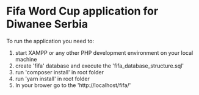 # Fifa Word Cup application for Diwanee Serbia

To run the application you need to:

1) start XAMPP or any other PHP development environment on your local machine
2) create 'fifa' database and execute the 'fifa_database_structure.sql'
3) run 'composer install' in root folder
4) run 'yarn install' in root folder
5) In your brower go to the 'http://localhost/fifa/'
